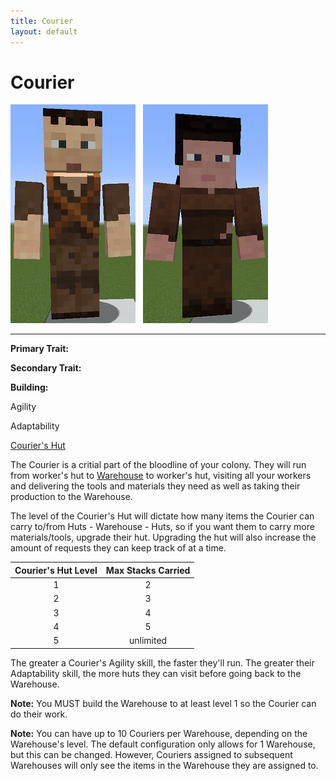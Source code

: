 ```yaml
---
title: Courier
layout: default
---
```

# Courier

<div class="infobox box text-center">
<img src="../../assets/images/workers/deliveryman_m.png" alt="Courier Male" />&nbsp;&nbsp;&nbsp;<img src="../../assets/images/workers/deliveryman_f.png" alt="Courier Female" />
<hr />
  <div class="row section-text text-left">
    <div class="col">
      <p><strong>Primary Trait:</strong></p>
      <p><strong>Secondary Trait:</strong></p>
      <p><strong>Building:</strong></p>
    </div>
    <div class="col">
      <p class="traitp">Agility</p>
      <p class="traits">Adaptability</p>
      <p><a href="../buildings/courier">Courier's Hut</a></p>
    </div>
  </div>
</div>

The Courier is a critial part of the bloodline of your colony. They will run from worker's hut to [Warehouse](../../source/buildings/warehouse) to worker's hut, visiting all your workers and delivering the tools and materials they need as well as taking their production to the Warehouse.

The level of the Courier's Hut will dictate how many items the Courier can carry to/from Huts - Warehouse - Huts, so if you want them to carry more materials/tools, upgrade their hut. Upgrading the hut will also increase the amount of requests they can keep track of at a time.

| Courier's Hut Level | Max Stacks Carried |
| :-----------------: | :----------------: |
| 1                   | 2                  |
| 2                   | 3                  |
| 3                   | 4                  |
| 4                   | 5                  |
| 5                   | unlimited          |


The greater a Courier's Agility skill, the faster they'll run. The greater their Adaptability skill, the more huts they can visit before going back to the Warehouse.

**Note:** You MUST build the Warehouse to at least level 1 so the Courier can do their work.

**Note:** You can have up to 10 Couriers per Warehouse, depending on the Warehouse's level. The default configuration only allows for 1 Warehouse, but this can be changed. However, Couriers assigned to subsequent Warehouses will only see the items in the Warehouse they are assigned to.
